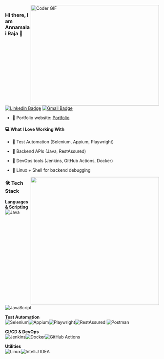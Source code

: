 <img align="right" src="https://media4.giphy.com/media/v1.Y2lkPTc5MGI3NjExMzJqdHI0aWl3a3ZwMmtrNzdmODQybWh3Z2FtdTlicWIxdDM1OW1oZCZlcD12MV9pbnRlcm5hbF9naWZfYnlfaWQmY3Q9Zw/HscDLzkO8EOTmgkhQP/giphy.gif" alt="Coder GIF" width="420" height="330">



### Hi there, I am Annamalai Raja 👋
[![Linkedin Badge](https://img.shields.io/badge/-annamalai-blue?style=flat-square&logo=Linkedin&logoColor=white&link=https://www.linkedin.com/in/annamalai-raja/)](https://www.linkedin.com/in/annamalai-raja/)
[![Gmail Badge](https://img.shields.io/badge/-annamalairaja2903@gmail.com-c14438?style=flat-square&logo=Gmail&logoColor=white&link=mailto:annamalairaja2903@gmail.com)](mailto:annamalairaja2903@gmail.com)

- 🎯 Portfolio website: [Portfolio](https://annamalai-raja.github.io/portfolio/)

#### 💻 What I Love Working With

- 🧪 Test Automation (Selenium, Appium, Playwright)
- 🧰 Backend APIs (Java, RestAssured)
- 🚀 DevOps tools (Jenkins, GitHub Actions, Docker)
- 🐧 Linux + Shell for backend debugging


    <a href="https://github.com/anuraghazra/github-readme-stats" title="Go to Source">
      <img align="right" width=420 height="auto" src="https://github-readme-stats.vercel.app/api?username=Annamalai-Raja&show_icons=true&theme=dark&border_color=61dafb&hide_border=true&include_all_commits=true" />
    </a>

### 🛠 Tech Stack

**Languages & Scripting**  
![Java](https://img.shields.io/badge/Java-000000?style=flat&logo=openjdk&logoColor=white)![JavaScript](https://img.shields.io/badge/JavaScript-000000?style=flat&logo=javascript&logoColor=F7DF1E)

**Test Automation**  
![Selenium](https://img.shields.io/badge/Selenium-000000?style=flat&logo=selenium&logoColor=43B02A)![Appium](https://img.shields.io/badge/Appium-000000?style=flat&logo=appium&logoColor=white)![Playwright](https://img.shields.io/badge/Playwright-000000?style=flat&logo=playwright&logoColor=white)![RestAssured](https://img.shields.io/badge/RestAssured-000000?style=flat&logo=swagger&logoColor=white)
![Postman](https://img.shields.io/badge/Postman-000000?style=flat&logo=postman&logoColor=FF6C37)

**CI/CD & DevOps**  
![Jenkins](https://img.shields.io/badge/Jenkins-000000?style=flat&logo=jenkins&logoColor=D24939)![Docker](https://img.shields.io/badge/Docker-000000?style=flat&logo=docker&logoColor=2496ED)![GitHub Actions](https://img.shields.io/badge/GitHub%20Actions-000000?style=flat&logo=githubactions&logoColor=white)

**Utilities**   
![Linux](https://img.shields.io/badge/Linux-000000?style=flat&logo=linux&logoColor=FCC624)![IntelliJ IDEA](https://img.shields.io/badge/IntelliJ_IDEA-000000?style=flat&logo=intellijidea&logoColor=white)
